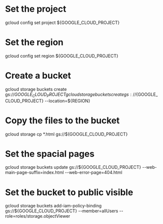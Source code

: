 







# Set the project
gcloud config set project ${GOOGLE_CLOUD_PROJECT}

# Set the region
gcloud config set region ${GOOGLE_CLOUD_PROJECT}

# Create a bucket
gcloud storage buckets create gs://${GOOGLE_CLOUD_PROJECT}
gcloud storage buckets create gs://${GOOGLE_CLOUD_PROJECT} --location=${REGION}


# Copy the files to the bucket
gcloud storage cp *.html gs://${GOOGLE_CLOUD_PROJECT}

# Set the spacial pages
gcloud storage buckets update gs://${GOOGLE_CLOUD_PROJECT} --web-main-page-suffix=index.html --web-error-page=404.html

# Set the bucket to public visible
gcloud storage buckets add-iam-policy-binding gs://${GOOGLE_CLOUD_PROJECT} --member=allUsers --role=roles/storage.objectViewer